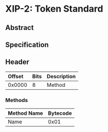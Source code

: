 # XIP-2: Token Standard

## Abstract

## Specification

## Header

|Offset|Bits|Description|
|:-----|:---|:---|
|0x0000|8|Method|

### Methods

|Method Name|Bytecode|
|:---|:---|
|Name|0x01|
